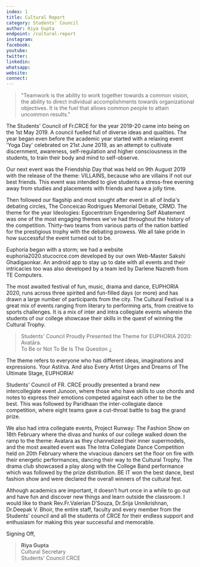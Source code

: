 ```yaml
---
index: 1
title: Cultural Report
category: Students' Council
author: Riya Gupta
endpoint: /cultural-report
instagram:
facebook:
youtube:
twitter:
linkedin:
whatsapp:
website:
connect:
---
```


> "Teamwork is the ability to work together towards a common vision, the ability to direct individual accomplishments towards organizational objectives. It is the fuel that allows common people to attain uncommon results."

The Students' Council of Fr.CRCE for the year 2019-20 came into being on the 1st May 2019. A council fuelled full of diverse ideas and qualities. The year began even before the academic year started with a relaxing event 'Yoga Day' celebrated on 21st June 2019, as an attempt to cultivate discernment, awareness, self-regulation and higher consciousness in the students, to train their body and mind to self-observe.

Our next event was the Friendship Day that was held on 9th August 2019 with the release of the theme: VILLAINS, because who are villains if not our best friends. This event was intended to give students a stress-free evening away from studies and placements with friends and have a jolly time.

Then followed our flagship and most sought after event in all of India's debating circles, The Conceicao Rodrigues Memorial Debate, CRMD. The theme for the year Ideologies: Egocentrism Engendering Self Abatement was one of the most engaging themes we've had throughout the history of the competition. Thirty-two teams from various parts of the nation battled for the prestigious trophy with the debating prowess. We all take pride in how successful the event turned out to be.

Euphoria began with a storm; we had a website euphoria2020.stucocrce.com developed by our own Web-Master Sakshi Ghadigaonkar. An android app to stay up to date with all events and their intricacies too was also developed by a team led by Darlene Nazreth from TE Computers.

The most awaited festival of fun, music, drama and dance, EUPHORIA 2020, runs across three spirited and fun-filled days (or more) and has drawn a large number of participants from the city. The Cultural Festival is a great mix of events ranging from literary to performing arts, from creative to sports challenges. It is a mix of inter and intra collegiate events wherein the students of our college showcase their skills in the quest of winning the Cultural Trophy.

> Students' Council Proudly Presented the Theme for EUPHORIA 2020:<br>
> Avatāra.<br>
> To Be or Not To Be Is The Question ¿<br>

The theme refers to everyone who has different ideas, imaginations and expressions. Your Astitva. And also Every Artist Urges and Dreams of The Ultimate Stage, EUPHORIA!

Students' Council of FR. CRCE proudly presented a brand new intercollegiate event Junoon, where those who have skills to use chords and notes to express their emotions competed against each other to be the best. This was followed by Paridhaan the inter-collegiate dance competition, where eight teams gave a cut-throat battle to bag the grand prize.

We also had intra collegiate events, Project Runway: The Fashion Show on 18th February where the divas and hunks of our college walked down the ramp to the theme: Avatara as they channelized their inner supermodels, and the most awaited event was The Intra Collegiate Dance Competition held on 20th February where the vivacious dancers set the floor on fire with their energetic performances, dancing their way to the Cultural Trophy. The drama club showcased a play along with the College Band performance which was followed by the prize distribution. BE IT won the best dance, best fashion show and were declared the overall winners of the cultural fest.

Although academics are important, it doesn’t hurt once in a while to go out and have fun and discover new things and learn outside the classroom. I would like to thank Rev.Fr.Valerian D’Souza, Dr.Srija Unnikrishnan, Dr.Deepak V. Bhoir, the entire staff, faculty and every member from the Students’ council and all the students of CRCE for their endless support and enthusiasm for making this year successful and memorable.

Signing Off,

> **Riya Gupta**<br>
> Cultural Secretary<br>
> Students' Council CRCE
